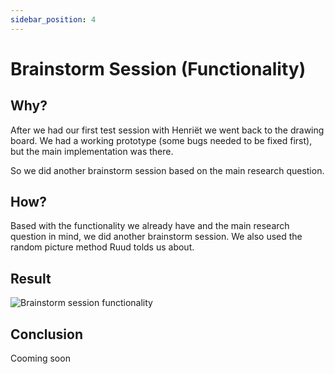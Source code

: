 ```yaml
---
sidebar_position: 4
---
```


# Brainstorm Session (Functionality)

## Why?

After we had our first test session with Henriët we went back to the drawing board. We had a working prototype (some bugs needed to be fixed first), but the main implementation was there.

So we did another brainstorm session based on the main research question.

## How?

Based with the functionality we already have and the main research question in mind, we did another brainstorm session. We also used the random picture method Ruud tolds us about.

## Result

![Brainstorm session functionality](./assets/images/brainstorm-session-functionality.png)

## Conclusion

Cooming soon
